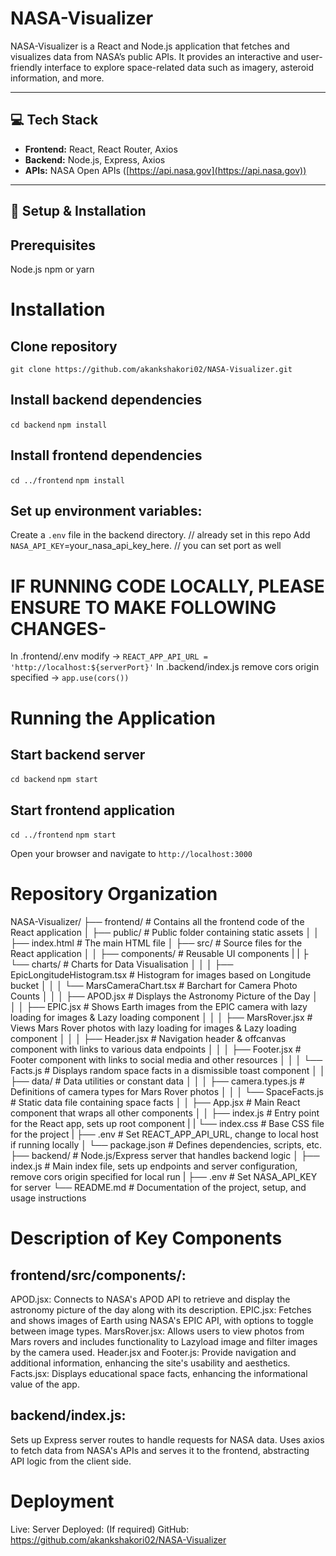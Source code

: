 # NASA-Visualizer
NASA-Visualizer is a React and Node.js application that fetches and visualizes data from NASA’s public APIs.
It provides an interactive and user-friendly interface to explore space-related data such as imagery, asteroid information, and more.

---

## 💻 Tech Stack

- **Frontend:** React, React Router, Axios  
- **Backend:** Node.js, Express, Axios  
- **APIs:** NASA Open APIs ([https://api.nasa.gov](https://api.nasa.gov))  

---

## 🔧 Setup & Installation


## Prerequisites
Node.js
npm or yarn

# Installation
## Clone repository
`git clone https://github.com/akankshakori02/NASA-Visualizer.git`

## Install backend dependencies
`cd backend`
`npm install`

## Install frontend dependencies
`cd ../frontend`
`npm install`

## Set up environment variables:
Create a `.env` file in the backend directory. // already set in this repo
Add `NASA_API_KEY`=your_nasa_api_key_here. // you can set port as well

# IF RUNNING CODE LOCALLY, PLEASE ENSURE TO MAKE FOLLOWING CHANGES-
 In .frontend/.env modify -> `REACT_APP_API_URL = 'http://localhost:${serverPort}'`
 In .backend/index.js remove cors origin specified -> `app.use(cors())`

# Running the Application
## Start backend server
`cd backend`
`npm start`

## Start frontend application
`cd ../frontend`
`npm start`

Open your browser and navigate to `http://localhost:3000`


# Repository Organization
NASA-Visualizer/
├── frontend/                       # Contains all the frontend code of the React application
│   ├── public/                     # Public folder containing static assets
│   │   ├── index.html              # The main HTML file
│   ├── src/                        # Source files for the React application
│   │   ├── components/             # Reusable UI components
|   |   ├   └── charts/                   # Charts for Data Visualisation
│   │   │         ├── EpicLongitudeHistogram.tsx     # Histogram for images based on Longitude bucket
│   │   │         └── MarsCameraChart.tsx            # Barchart for Camera Photo Counts
│   │   │   ├── APOD.jsx             # Displays the Astronomy Picture of the Day
│   │   │   ├── EPIC.jsx             # Shows Earth images from the EPIC camera with lazy loading for images & Lazy loading component
│   │   │   ├── MarsRover.jsx        # Views Mars Rover photos with lazy loading for images & Lazy loading component
│   │   │   ├── Header.jsx           # Navigation header & offcanvas component with links to various data endpoints
│   │   │   ├── Footer.jsx           # Footer component with links to social media and other resources
│   │   │   └── Facts.js            # Displays random space facts in a dismissible toast component
│   │   ├── data/                   # Data utilities or constant data
│   │   │   ├── camera.types.js     # Definitions of camera types for Mars Rover photos
│   │   │   └── SpaceFacts.js       # Static data file containing space facts
│   │   ├── App.jsx                  # Main React component that wraps all other components
│   │   ├── index.js                # Entry point for the React app, sets up root component
|   |   └── index.css               # Base CSS file for the project
|   ├── .env                        # Set REACT_APP_API_URL, change to local host if running locally
│   └── package.json                # Defines dependencies, scripts, etc.
├── backend/                        # Node.js/Express server that handles backend logic
│   ├── index.js                   # Main index file, sets up endpoints and server configuration, remove cors origin specified for local run
|   ├── .env                        # Set NASA_API_KEY for server
└── README.md                       # Documentation of the project, setup, and usage instructions

# Description of Key Components
## frontend/src/components/:
APOD.jsx: Connects to NASA's APOD API to retrieve and display the astronomy picture of the day along with its description.
EPIC.jsx: Fetches and shows images of Earth using NASA's EPIC API, with options to toggle between image types.
MarsRover.jsx: Allows users to view photos from Mars rovers and includes functionality to Lazyload image and filter images by the camera used.
Header.jsx and Footer.js: Provide navigation and additional information, enhancing the site's usability and aesthetics.
Facts.jsx: Displays educational space facts, enhancing the informational value of the app.

## backend/index.js:
Sets up Express server routes to handle requests for NASA data.
Uses axios to fetch data from NASA's APIs and serves it to the frontend, abstracting API logic from the client side.

# Deployment
Live: 
Server Deployed:   (If required)
GitHub: https://github.com/akankshakori02/NASA-Visualizer


